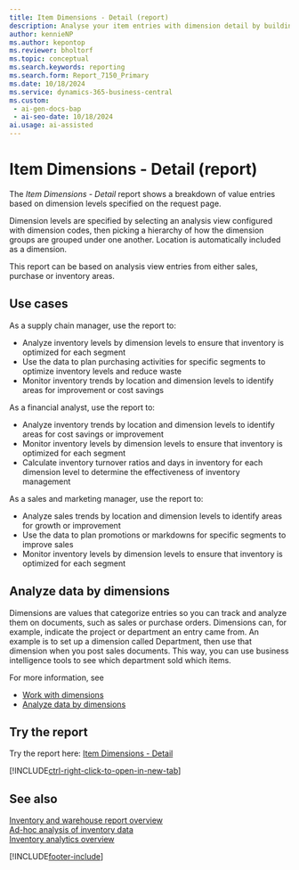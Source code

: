 ```yaml
---
title: Item Dimensions - Detail (report)
description: Analyse your item entries with dimension detail by building a grouping of dimensions for each permutation of dimension values, and view a breakdown of value entries for each segment
author: kennieNP
ms.author: kepontop
ms.reviewer: bholtorf
ms.topic: conceptual
ms.search.keywords: reporting
ms.search.form: Report_7150_Primary
ms.date: 10/18/2024
ms.service: dynamics-365-business-central
ms.custom:
 - ai-gen-docs-bap
 - ai-seo-date: 10/18/2024
ai.usage: ai-assisted
---
```


# Item Dimensions - Detail (report)

The *Item Dimensions - Detail* report shows a breakdown of value entries based on dimension levels specified on the request page. 

Dimension levels are specified by selecting an analysis view configured with dimension codes, then picking a hierarchy of how the dimension groups are grouped under one another. Location is automatically included as a dimension.

This report can be based on analysis view entries from either sales, purchase or inventory areas.

## Use cases

<!-- 
Prompt

Below is a report in an ERP system. Provide 3-4 use cases for different personas working with inventory.
Format like this:    
  
As a <persona>, use the report to    
* use case 1  
* use case 2    

Do not capitalize the persona names. 

## Report name
Item Dimensions - Detail

### What the report does
Shows a breakdown of value entries based on dimension levels specified by the user. 

Dimension levels are specified by selecting an analysis view configured with dimension codes, then picking a hierarchy of how the dimension groups are grouped under one another. Location is automatically included as a dimension.

This report can be based on analysis view entries from either sales, purchase or inventory areas.

### Use cases
Analyse your item entries with dimension detail by building a grouping of dimensions for each permutation of dimension values, and view a breakdown of value entries for each segment

Please include your data sources and URLs

-->

As a supply chain manager, use the report to:
* Analyze inventory levels by dimension levels to ensure that inventory is optimized for each segment
* Use the data to plan purchasing activities for specific segments to optimize inventory levels and reduce waste
* Monitor inventory trends by location and dimension levels to identify areas for improvement or cost savings

As a financial analyst, use the report to:
* Analyze inventory trends by location and dimension levels to identify areas for cost savings or improvement
* Monitor inventory levels by dimension levels to ensure that inventory is optimized for each segment
* Calculate inventory turnover ratios and days in inventory for each dimension level to determine the effectiveness of inventory management

As a sales and marketing manager, use the report to:
* Analyze sales trends by location and dimension levels to identify areas for growth or improvement
* Use the data to plan promotions or markdowns for specific segments to improve sales
* Monitor inventory levels by dimension levels to ensure that inventory is optimized for each segment


## Analyze data by dimensions

Dimensions are values that categorize entries so you can track and analyze them on documents, such as sales or purchase orders. Dimensions can, for example, indicate the project or department an entry came from. An example is to set up a dimension called Department, then use that dimension when you post sales documents. This way, you can use business intelligence tools to see which department sold which items.

For more information, see 
* [Work with dimensions](../finance-dimensions.md)
* [Analyze data by dimensions](../bi-how-analyze-data-dimension.md)


## Try the report

Try the report here: [Item Dimensions - Detail](https://businesscentral.dynamics.com?report=7150)

[!INCLUDE[ctrl-right-click-to-open-in-new-tab](../includes/ctrl-right-click-to-open-in-new-tab.md)]


## See also

[Inventory and warehouse report overview](../inventory-WMS-reports.md)   
[Ad-hoc analysis of inventory data](../ad-hoc-analysis-inventory.md)   
[Inventory analytics overview](../inventory-analytics-overview.md)  

[!INCLUDE[footer-include](../includes/footer-banner.md)]